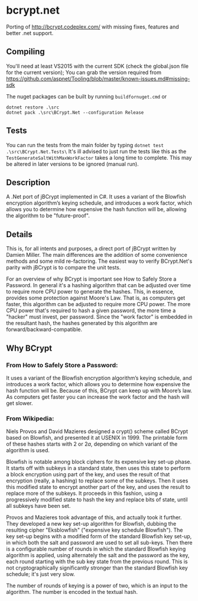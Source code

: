 # bcrypt.net

Porting of http://bcrypt.codeplex.com/ with missing fixes, features and better .net support.

## Compiling

You'll need at least VS2015 with the current SDK (check the global.json file for the current version);
You can grab the version required from https://github.com/aspnet/Tooling/blob/master/known-issues.md#missing-sdk 

The nuget packages can be built by running `buildfornuget.cmd`
or 

```
dotnet restore .\src
dotnet pack .\src\BCrypt.Net --configuration Release
```

## Tests

You can run the tests from the main folder by typing `dotnet test .\src\BCrypt.Net.Tests\`
It's ill advised to just run the tests like this as the `TestGenerateSaltWithMaxWorkFactor` takes a long time to complete. This may be altered in later versions to be ignored (manual run).

## Description

A .Net port of jBCrypt implemented in C#. It uses a variant of the Blowfish encryption algorithm’s keying schedule, and introduces a work factor, which allows you to determine how expensive the hash function will be, allowing the algorithm to be "future-proof".

## Details
This is, for all intents and purposes, a direct port of jBCrypt written by Damien Miller.  The main differences are the addition of some convenience methods and some mild re-factoring.  The easiest way to verify BCrypt.Net's parity with jBCrypt is to compare the unit tests.

For an overview of why BCrypt is important see How to Safely Store a Password.  In general it's a hashing algorithm that can be adjusted over time to require more CPU power to generate the hashes.  This, in essence, provides some protection against Moore's Law.  That is, as computers get faster, this algorithm can be adjusted to require more CPU power.  The more CPU power that's required to hash a given password, the more time a "hacker" must invest, per password.  Since the "work factor" is embedded in the resultant hash, the hashes generated by this algorithm are forward/backward-compatible.

## Why BCrypt

### From How to Safely Store a Password:

It uses a variant of the Blowfish encryption algorithm’s keying schedule, and introduces a work factor, which allows you to determine how expensive the hash function will be. Because of this, BCrypt can keep up with Moore’s law. As computers get faster you can increase the work factor and the hash will get slower.

### From Wikipedia:

Niels Provos and David Mazieres designed a crypt() scheme called BCrypt based on Blowfish, and presented it at USENIX in 1999. The printable form of these hashes starts with $2$ or $2a$, depending on which variant of the algorithm is used.

Blowfish is notable among block ciphers for its expensive key set-up phase. It starts off with subkeys in a standard state, then uses this state to perform a block encryption using part of the key, and uses the result of that encryption (really, a hashing) to replace some of the subkeys. Then it uses this modified state to encrypt another part of the key, and uses the result to replace more of the subkeys. It proceeds in this fashion, using a progressively modified state to hash the key and replace bits of state, until all subkeys have been set.

Provos and Mazieres took advantage of this, and actually took it further. They developed a new key set-up algorithm for Blowfish, dubbing the resulting cipher "Eksblowfish" ("expensive key schedule Blowfish"). The key set-up begins with a modified form of the standard Blowfish key set-up, in which both the salt and password are used to set all sub-keys. Then there is a configurable number of rounds in which the standard Blowfish keying algorithm is applied, using alternately the salt and the password as the key, each round starting with the sub key state from the previous round. This is not cryptographically significantly stronger than the standard Blowfish key schedule; it's just very slow.

The number of rounds of keying is a power of two, which is an input to the algorithm. The number is encoded in the textual hash.

